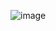 ![image](https://github.com/Abiji-2020/Leetcode-2024/assets/145255212/536c842c-411d-4c1d-a81c-adfc68f5f36f)
